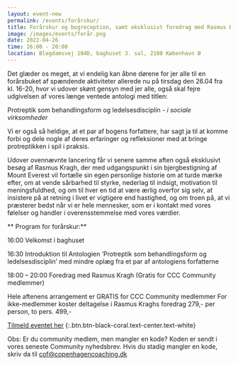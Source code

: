 ```yaml
---
layout: event-new
permalink: /events/forårskur/
title: Forårskur og bogreception, samt eksklusivt foredrag med Rasmus Kragh
image: /images/events/forår.png
date: 2022-04-26
time: 16:00 - 20:00
location: Blegdamsvej 104D, baghuset 3. sal, 2100 København Ø
---
```


Det glæder os meget, at vi endelig kan åbne dørene for jer alle til en forårsbuket af spændende aktiviteter allerede nu på tirsdag den 26.04 fra kl. 16-20, hvor vi udover skønt gensyn med jer alle, også skal fejre udgivelsen af vores længe ventede antologi med titlen:

Protreptik som behandlingsform og ledelsesdisciplin
*- i sociale virksomheder*

Vi er også så heldige, at et par af bogens forfattere, har sagt ja til at komme forbi og dele nogle af deres erfaringer og refleksioner med at bringe protreptikken i spil i praksis.

Udover ovennævnte lancering får vi senere samme aften også eksklusivt besøg af Rasmus Kragh, der med udgangspunkt i sin bjergbestigning af Mount Everest vil fortælle sin egen personlige historie om at turde mærke efter, om at vende sårbarhed til styrke, nederlag til indsigt, motivation til meningsfuldhed, og om til hver en tid at være ærlig overfor sig selv, at insistere på at retning i livet er vigtigere end hastighed, og om troen på, at vi præsterer bedst når vi er hele mennesker, som er i kontakt med vores følelser og handler i overensstemmelse med vores værdier.

** Program for forårskur:**

16:00 Velkomst i baghuset

16:30 Introduktion til Antologien ’Protreptik som behandlingsform og ledelsesdisciplin’ med mindre oplæg fra et par af antologiens forfatterne

18:00 – 20:00 Foredrag med Rasmus Kragh
(Gratis for CCC Community medlemmer)

Hele aftenens arrangement er GRATIS for CCC Community medlemmer
For ikke-medlemmer koster deltagelse i Rasmus Kraghs foredrag 279,- per person, to pers. 499,-

[Tilmeld eventet her](/inspiration/foredrag-2/)
{:.btn.btn-black-coral.text-center.text-white}

Obs: Er du community medlem, men mangler en kode?
Koden er sendt i vores seneste Community nyhedsbrev. Hvis du stadig mangler en kode, skriv da til cof@copenhagencoaching.dk